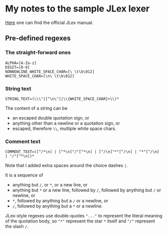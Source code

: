 # My notes to the sample JLex lexer

[Here](https://www.cs.princeton.edu/~appel/modern/java/JLex/current/manual.html)
one can find the official JLex manual.

## Pre-defined regexes

### The straight-forward ones

```
ALPHA=[A-Za-z]
DIGIT=[0-9]
NONNEWLINE_WHITE_SPACE_CHAR=[\ \t\b\012]
WHITE_SPACE_CHAR=[\n\ \t\b\012]
```

### String text

```
STRING_TEXT=(\\\"|[^\n\"]|\\{WHITE_SPACE_CHAR}+\\)*
```

The content of a string can be

- an escaped double quotation sign, or
- anything other than a newline or a quotation sign, or
- escaped, therefore `\\`, multiple white space chars.

### Comment text

```
COMMENT_TEXT=([^/*\n] | [^*\n]"/"[^*\n] | [^/\n]"*"[^/\n] | "*"[^/\n] | "/"[^*\n])*
```

Note that I added extra spaces around the choice dashes `|`.

It is a sequence of

- anything but `/`, or `*`, or a new line, or
- anything but `*` or a new line, followed by `/`, followed by
  anything but `/` or newline, or
- `*`, followed by anything but a `/` or a newline, or
- `/`, followed by anything but a `*` or a newline.

JLex-style regexes use double-quotes `"..."` to represent the literal
meaning of the quotation body, so `"*"` represent the star `*` itself
and `"/"` represent the slash `/`.
